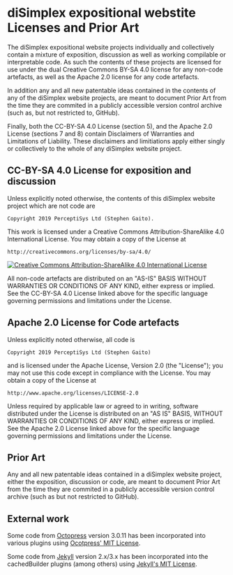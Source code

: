 # diSimplex expositional webstite Licenses and Prior Art

The diSimplex expositional website projects individually and collectively 
contain a mixture of exposition, discussion as well as working compilable 
or interpretable code. As such the contents of these projects are licensed 
for use under the dual Creative Commons BY-SA 4.0 license for any non-code 
artefacts, as well as the Apache 2.0 license for any code artefacts.

In addition any and all new patentable ideas contained in the contents of 
any of the diSimplex website projects, are meant to document Prior Art from 
the time they are commited in a publicly accessible version control archive 
(such as, but not restricted to, GitHub).

Finally, both the CC-BY-SA 4.0 License (section 5), and the Apache 2.0 
License (sections 7 and 8) contain Disclaimers of Warranties and 
Limitations of Liability. These disclaimers and limitiations apply either 
singly or collectively to the whole of any diSimplex website project.

## CC-BY-SA 4.0 License for exposition and discussion

Unless explicitly noted otherwise, the contents of this diSimplex website 
project which are not code are

    Copyright 2019 PerceptiSys Ltd (Stephen Gaito).

This work is licensed under a Creative Commons Attribution-ShareAlike 4.0 
International License. You may obtain a copy of the License at

    http://creativecommons.org/licenses/by-sa/4.0/

[![Creative Commons Attribution-ShareAlike 4.0 International 
License](https://i.creativecommons.org/l/by-sa/4.0/88x31.png)](http://creativecommons.org/licenses/by-sa/4.0/)

All non-code artefacts are distributed on an "AS-IS" BASIS WITHOUT 
WARRANTIES OR CONDITIONS OF ANY KIND, either express or implied. See the 
CC-BY-SA 4.0 License linked above for the specific language governing 
permissions and limitations under the License.

## Apache 2.0 License for Code artefacts

Unless explicitly noted otherwise, all code is

    Copyright 2019 PerceptiSys Ltd (Stephen Gaito)

and is licensed under the Apache License, Version 2.0 (the "License");
you may not use this code except in compliance with the License.
You may obtain a copy of the License at

    http://www.apache.org/licenses/LICENSE-2.0

Unless required by applicable law or agreed to in writing, software 
distributed under the License is distributed on an "AS IS" BASIS, WITHOUT 
WARRANTIES OR CONDITIONS OF ANY KIND, either express or implied. See the 
Apache 2.0 License linked above for the specific language governing 
permissions and limitations under the License.

## Prior Art

Any and all new patentable ideas contained in a diSimplex website project, 
either the exposition, discussion or code, are meant to document Prior Art 
from the time they are commited in a publicly accessible version control 
archive (such as but not restricted to GitHub).

## External work

Some code from [Octopress](https://github.com/octopress/octopress) 
version 3.0.11 has been incorporated into various plugins using 
[Ocotpress' MIT 
License](https://github.com/octopress/octopress/blob/master/LICENSE).

Some code from [Jekyll](https://github.com/jekyll/jekyll) version 
2.x/3.x has been incorporated into the cachedBuilder plugins (among 
others) using [Jekyll's MIT 
License](https://github.com/jekyll/jekyll/blob/master/LICENSE).

